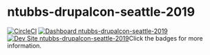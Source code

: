 # ntubbs-drupalcon-seattle-2019

[![CircleCI](https://circleci.com/gh/pantheon-training-org/ntubbs-drupalcon-seattle-2019.svg?style=shield)](https://circleci.com/gh/pantheon-training-org/ntubbs-drupalcon-seattle-2019)
[![Dashboard ntubbs-drupalcon-seattle-2019](https://img.shields.io/badge/dashboard-ntubbs_drupalcon_seattle_2019-yellow.svg)](https://dashboard.pantheon.io/sites/7ce85279-364c-4780-a211-fbb22b6cd364#dev/code)
[![Dev Site ntubbs-drupalcon-seattle-2019](https://img.shields.io/badge/site-ntubbs_drupalcon_seattle_2019-blue.svg)](http://dev-ntubbs-drupalcon-seattle-2019.pantheonsite.io/)Click the badges for more information.

